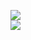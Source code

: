 [![](https://img.shields.io/badge/Made%20With-Github%20Spray-lightgrey.svg?style=for-the-badge&logo=github)](https://github.com/Annihil/github-spray#6593)  
[![](https://i.imgur.com/2DrTn0Z.gif)](https://github.com/Annihil/github-spray)
